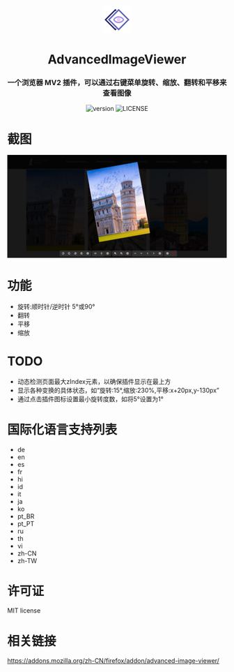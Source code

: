 <!-- 介绍 -->
<div align="center">
    <img src="./icons/icon64.png" />
    <h1>AdvancedImageViewer</h1>
    <h3>一个浏览器 MV2 插件，可以通过右键菜单旋转、缩放、翻转和平移来查看图像</h3>
</div>

<!-- 徽章 -->
<div align="center">

![version](https://img.shields.io/badge/version-1.1-blue)
![LICENSE](https://img.shields.io/badge/LICENSE-MIT-green)

</div>

# 截图

<img src="./screenshots/1.png" />

# 功能

 - 旋转:顺时针/逆时针 5°或90°
 - 翻转
 - 平移
 - 缩放

# TODO
 - 动态检测页面最大zIndex元素，以确保插件显示在最上方
 - 显示各种变换的具体状态，如“旋转:15°,缩放:230%,平移:x+20px,y-130px”
 - 通过点击插件图标设置最小旋转度数，如将5°设置为1°

# 国际化语言支持列表

 - de
 - en
 - es
 - fr
 - hi
 - id
 - it
 - ja
 - ko
 - pt_BR
 - pt_PT
 - ru
 - th
 - vi
 - zh-CN
 - zh-TW

# 许可证

MIT license

# 相关链接

https://addons.mozilla.org/zh-CN/firefox/addon/advanced-image-viewer/
